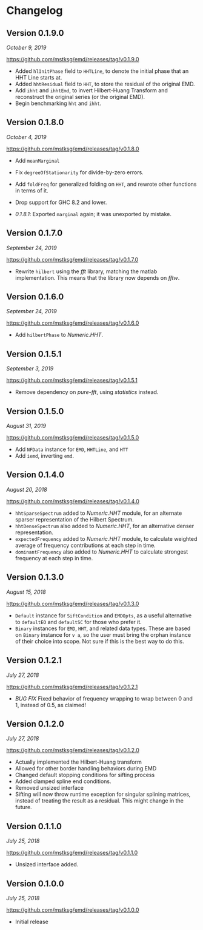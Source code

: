 Changelog
=========

Version 0.1.9.0
---------------

*October 9, 2019*

<https://github.com/mstksg/emd/releases/tag/v0.1.9.0>

*   Added `hlInitPhase` field to `HHTLine`, to denote the initial phase that an
    HHT Line starts at.
*   Added `hhtResidual` field to `HHT`, to store the residual of the original
    EMD.
*   Add `ihht` and `ihhtEmd`, to invert Hilbert-Huang Transform and reconstruct
    the original series (or the original EMD).
*   Begin benchmarking `hht` and `ihht`.


Version 0.1.8.0
---------------

*October 4, 2019*

<https://github.com/mstksg/emd/releases/tag/v0.1.8.0>

*   Add `meanMarginal`
*   Fix `degreeOfStationarity` for divide-by-zero errors.
*   Add `foldFreq` for generalized folding on `HHT`, and rewrote other
    functions in terms of it.
*   Drop support for GHC 8.2 and lower.

*   *0.1.8.1*: Exported `marginal` again; it was unexported by mistake.

Version 0.1.7.0
---------------

*September 24, 2019*

<https://github.com/mstksg/emd/releases/tag/v0.1.7.0>

*   Rewrite `hilbert` using the *fft* library, matching the matlab
    implementation.  This means that the library now depends on *fftw*.

Version 0.1.6.0
---------------

*September 24, 2019*

<https://github.com/mstksg/emd/releases/tag/v0.1.6.0>

*   Add `hilbertPhase` to *Numeric.HHT*.

Version 0.1.5.1
---------------

*September 3, 2019*

<https://github.com/mstksg/emd/releases/tag/v0.1.5.1>

*   Remove dependency on *pure-fft*, using *statistics* instead.

Version 0.1.5.0
---------------

*August 31, 2019*

<https://github.com/mstksg/emd/releases/tag/v0.1.5.0>

*   Add `NFData` instance for `EMD`, `HHTLine`, and `HTT`
*   Add `iemd`, inverting `emd`.

Version 0.1.4.0
---------------

*August 20, 2018*

<https://github.com/mstksg/emd/releases/tag/v0.1.4.0>

*   `hhtSparseSpectrum` added to *Numeric.HHT* module, for an alternate sparser
    representation of the Hilbert Spectrum.
*   `hhtDenseSpectrum` also added to *Numeric.HHT*, for an alternative denser
    representation.
*   `expectedFrequency` added to *Numeric.HHT* module, to calculate weighted
    average of frequency contributions at each step in time.
*   `dominantFrequency` also added to *Numeric.HHT* to calculate strongest
    frequency at each step in time.

Version 0.1.3.0
---------------

*August 15, 2018*

<https://github.com/mstksg/emd/releases/tag/v0.1.3.0>

*   `Default` instance for `SiftCondition` and `EMDOpts`, as a useful
    alternative to `defaultEO` and `defaultSC` for those who prefer it.
*   `Binary` instances for `EMD`, `HHT`, and related data types.  These are
    based on `Binary` instance for `v a`, so the user must bring the orphan
    instance of their choice into scope.  Not sure if this is the best way to
    do this.

Version 0.1.2.1
---------------

*July 27, 2018*

<https://github.com/mstksg/emd/releases/tag/v0.1.2.1>

*   *BUG FIX* Fixed behavior of frequency wrapping to wrap between 0 and 1,
    instead of 0.5, as claimed!

Version 0.1.2.0
---------------

*July 27, 2018*

<https://github.com/mstksg/emd/releases/tag/v0.1.2.0>

*   Actually implemented the Hilbert-Huang transform
*   Allowed for other border handling behaviors during EMD
*   Changed default stopping conditions for sifting process
*   Added clamped spline end conditions.
*   Removed unsized interface
*   Sifting will now throw runtime exception for singular splining matrices,
    instead of treating the result as a residual.  This might change in the
    future.

Version 0.1.1.0
---------------

*July 25, 2018*

<https://github.com/mstksg/emd/releases/tag/v0.1.1.0>

*   Unsized interface added.

Version 0.1.0.0
---------------

*July 25, 2018*

<https://github.com/mstksg/emd/releases/tag/v0.1.0.0>

*   Initial release

